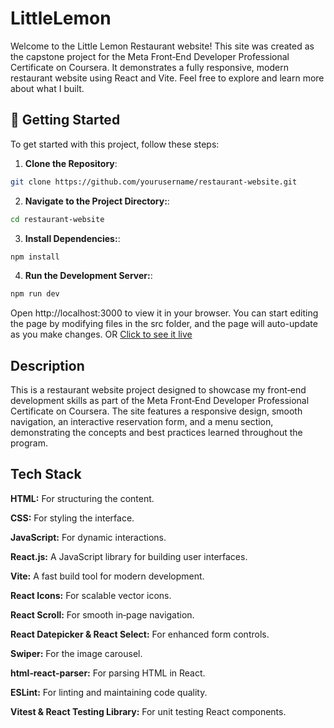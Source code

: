 # LittleLemon

Welcome to the Little Lemon Restaurant website! This site was created as the capstone project for the Meta Front‑End Developer Professional Certificate on Coursera. It demonstrates a fully responsive, modern restaurant website using React and Vite. Feel free to explore and learn more about what I built.

## 🚀 Getting Started

To get started with this project, follow these steps:

1. **Clone the Repository**:
```bash
git clone https://github.com/yourusername/restaurant-website.git
```
2. **Navigate to the Project Directory:**:
```bash
cd restaurant-website
```
3. **Install Dependencies:**:
```bash
npm install
```
4. **Run the Development Server:**:
```bash
npm run dev
```
Open http://localhost:3000 to view it in your browser. You can start editing the page by modifying files in the src folder, and the page will auto-update as you make changes.
OR
[Click to see it live](https://little-lemon-restaurant-gamma.vercel.app/)

## Description
This is a restaurant website project designed to showcase my front‑end development skills as part of the Meta Front‑End Developer Professional Certificate on Coursera. The site features a responsive design, smooth navigation, an interactive reservation form, and a menu section, demonstrating the concepts and best practices learned throughout the program.

## Tech Stack
**HTML:** For structuring the content.

**CSS:** For styling the interface.

**JavaScript:** For dynamic interactions.

**React.js:** A JavaScript library for building user interfaces.

**Vite:** A fast build tool for modern development.

**React Icons:** For scalable vector icons.

**React Scroll:** For smooth in‑page navigation.

**React Datepicker & React Select:** For enhanced form controls.

**Swiper:** For the image carousel.

**html‑react‑parser:** For parsing HTML in React.

**ESLint:** For linting and maintaining code quality.

**Vitest & React Testing Library:** For unit testing React components.

